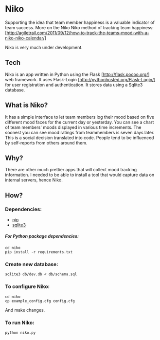 # Niko

Supporting the idea that team member happiness is a valuable indicator of team success. More on the Niko Niko method of tracking team happiness: [http://agiletrail.com/2011/09/12/how-to-track-the-teams-mood-with-a-niko-niko-calendar/]

Niko is very much under development.

## Tech
Niko is an app written in Python using the Flask [http://flask.pocoo.org/] web framework. It uses Flask-Login [http://pythonhosted.org/Flask-Login/] for user registration and authentication. It stores data using a Sqlite3 database.

## What is Niko?
It has a simple interface to let team members log their mood based on five different mood faces for the current day or yesterday. You can see a chart of team members' moods displayed in various time increments. The soonest you can see mood ratings from teammembers is seven days later. This is a social decision translated into code. People tend to be influenced by self-reports from others around them.

## Why?
There are other much prettier apps that will collect mood tracking information. I needed to be able to install a tool that would capture data on internal servers, hence Niko.

## How?
### Dependencies:
- [pip](https://pypi.python.org/pypi/pip)
- [sqlite3](http://www.sqlite.org/)

##### For Python package dependencies:
```
cd niko
pip install -r requirements.txt
```

### Create new database:
```
sqlite3 db/dev.db < db/schema.sql
```

### To configure Niko:
```
cd niko
cp example_config.cfg config.cfg
```
And make changes.

### To run Niko:
```
python niko.py
```
